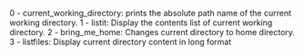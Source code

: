 0 - current_working_directory: prints the absolute path name of the current working directory.
1 - listit: Display the contents list of current working directory.
2 - bring_me_home: Changes current directory to home directory.
3 - listfiles: Display current directory content in long format